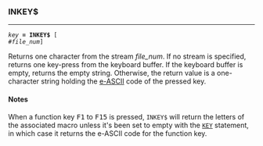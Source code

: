 ### INKEY$
***
<code><var>key</var> <b>= INKEY$</b> [ #<var>file_num</var>]</code>

Returns one character from the stream <var>file_num</var>. If no stream is specified, 
returns one key-press from the keyboard buffer. If the keyboard buffer is empty,
returns the empty string. Otherwise, the return value is a one-character string holding the [e-ASCII](#e-ASCII) code of the pressed key.

#### Notes
When a function key <kbd>F1</kbd> to <kbd>F15</kbd> is pressed, `INKEY$` will return the letters of the associated macro unless it's been set to empty with the [`KEY`](#KEY) statement, in 
which case it returns the e-ASCII code for the function key.
